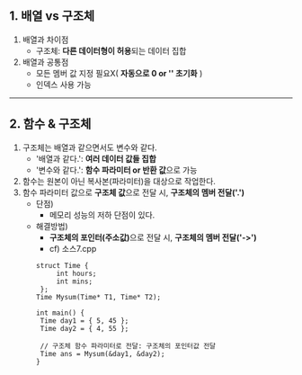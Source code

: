 ## 1. 배열 vs 구조체
1) 배열과 차이점
   * 구조체: **다른 데이터형이 허용**되는 데이터 집합
2) 배열과 공통점
    * 모든 멤버 값 지정 필요X( **자동으로 0 or '' 초기화** )
    * 인덱스 사용 가능
---

## 2. 함수 & 구조체
1)  구조체는 배열과 같으면서도 변수와 같다.
    * '배열과 같다.': **여러 데이터 값들 집합**
    * '변수와 같다.': **함수 파라미터 or 반환 값**으로 가능
2)  함수는 원본이 아닌 복사본(파라미터)을 대상으로 작업한다.
3)  함수 파라미터 값으로 **구조체 값**으로 전달 시, **구조체의 멤버 전달('.')**
    * 단점)
      * 메모리 성능의 저하 단점이 있다.
    * 해결방법)
      * <b>구조체의 포인터(주소값)</b>으로 전달 시, **구조체의 멤버 전달('->')**
      * cf) 소스7.cpp
       ```
       struct Time {
          	int hours;
          	int mins;
        };
       Time Mysum(Time* T1, Time* T2);

      int main() {
      	Time day1 = { 5, 45 };
      	Time day2 = { 4, 55 };
      
      	// 구조체 함수 파라미터로 전달: 구조체의 포인터값 전달
      	Time ans = Mysum(&day1, &day2);
       }
       ```
       
